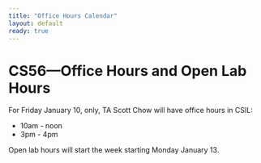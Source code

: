 ```yaml
---
title: "Office Hours Calendar"
layout: default
ready: true
---
```


<h1>CS56—<strong>Office Hours and Open Lab Hours</strong></h1>


For Friday January 10, only, TA Scott Chow will have office hours in CSIL:
* 10am - noon
* 3pm - 4pm

Open lab hours will start the week starting Monday January 13.

<style>
  iframe { width: 100%; height: 1000px; overflow: scroll; }  
</style>




